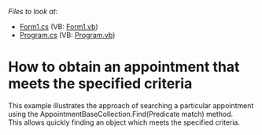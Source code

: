 <!-- default file list -->
*Files to look at*:

* [Form1.cs](./CS/WindowsApplication1/Form1.cs) (VB: [Form1.vb](./VB/WindowsApplication1/Form1.vb))
* [Program.cs](./CS/WindowsApplication1/Program.cs) (VB: [Program.vb](./VB/WindowsApplication1/Program.vb))
<!-- default file list end -->
# How to obtain an appointment that meets the specified criteria


<p>This example illustrates the approach of searching a particular appointment using the AppointmentBaseCollection.Find(Predicate<T> match) method.<br />
This allows quickly finding an object which meets the specified criteria.</p>

<br/>


